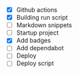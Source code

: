 * [x] Github actions
* [x] Building run script
* [ ] Markdown snippets
* [ ] Startup project
* [x] Add badges 
* [ ] Add dependabot
* [ ] Deploy
* [ ] Deploy script